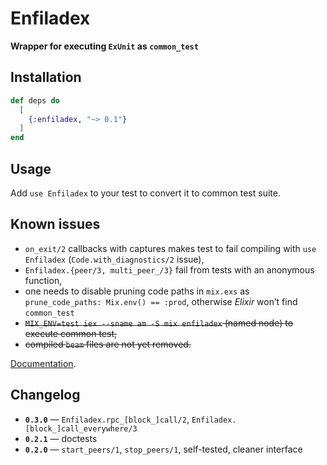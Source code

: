 # Enfiladex

**Wrapper for executing `ExUnit` as `common_test`**

## Installation

```elixir
def deps do
  [
    {:enfiladex, "~> 0.1"}
  ]
end
```

## Usage

Add `use Enfiladex` to your test to convert it to common test suite. 

## Known issues

- `on_exit/2` callbacks with captures makes test to fail compiling with `use Enfiladex` (`Code.with_diagnostics/2` issue),
- `Enfiladex.{peer/3, multi_peer_/3}` fail from tests with an anonymous function,
- one needs to disable pruning code paths in `mix.exs` as `prune_code_paths: Mix.env() == :prod`, otherwise _Elixir_ won’t find `common_test`
- ~~`MIX_ENV=test iex --sname am -S mix enfiladex` (named node) to execute common test,~~
- ~~compiled `beam` files are not yet removed.~~

[Documentation](https://hexdocs.pm/enfiladex).

## Changelog

- **`0.3.0`** — `Enfiladex.rpc_[block_]call/2`, `Enfiladex.[block_]call_everywhere/3`
- **`0.2.1`** — doctests
- **`0.2.0`** — `start_peers/1`, `stop_peers/1`, self-tested, cleaner interface
